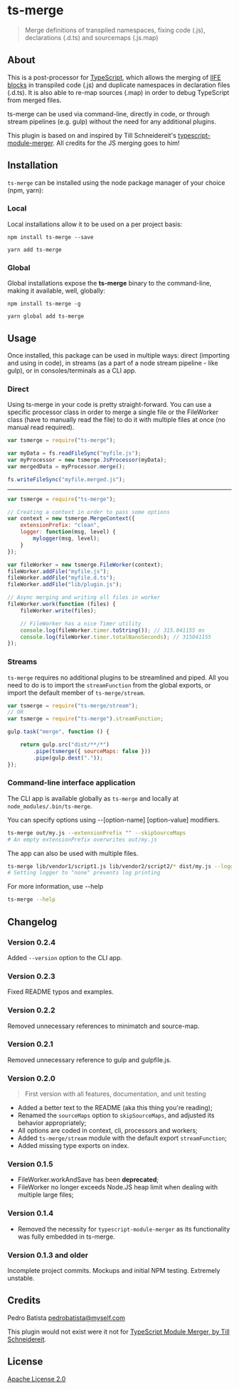 # ts-merge

> Merge definitions of transpiled namespaces, fixing code (.js), declarations (.d.ts) and sourcemaps (.js.map)

## About

This is a post-processor for [TypeScript](https://www.typescriptlang.org/), which allows the merging of [IIFE blocks](https://developer.mozilla.org/en-US/docs/Glossary/IIFE) in transpiled code (.js) and duplicate namespaces in declaration files (.d.ts). It is also able to re-map sources (.map) in order to debug TypeScript from merged files.

ts-merge can be used via command-line, directly in code, or through stream pipelines (e.g. gulp) without the need for any additional plugins.

This plugin is based on and inspired by Till Schneidereit's [typescript-module-merger](https://github.com/tschneidereit/typescript-module-merger). All credits for the JS merging goes to him!

## Installation

`ts-merge` can be installed using the node package manager of your choice (npm, yarn):

### Local

Local installations allow it to be used on a per project basis:

`npm install ts-merge --save`

`yarn add ts-merge`

### Global

Global installations expose the **ts-merge** binary to the command-line, making it available, well, globally:

`npm install ts-merge -g`

`yarn global add ts-merge`

## Usage

Once installed, this package can be used in multiple ways: direct (importing and using in code), in streams (as a part of a node stream pipeline - like gulp), or in consoles/terminals as a CLI app.

### Direct

Using ts-merge in your code is pretty straight-forward. You can use a specific processor class in order to merge a single file or the FileWorker class (have to manually read the file) to do it with multiple files at once (no manual read required).

```javascript
var tsmerge = require("ts-merge");

var myData = fs.readFileSync("myfile.js");
var myProcessor = new tsmerge.JsProcessor(myData);
var mergedData = myProcessor.merge();

fs.writeFileSync("myfile.merged.js");
```

---

```javascript
var tsmerge = require("ts-merge");

// Creating a context in order to pass some options
var context = new tsmerge.MergeContext({
    extensionPrefix: "clean",
    logger: function(msg, level) {
        mylogger(msg, level);
    }
});

var fileWorker = new tsmerge.FileWorker(context);
fileWorker.addFile("myfile.js");
fileWorker.addFile("myfile.d.ts");
fileWorker.addFile("lib/plugin.js");

// Async merging and writing all files in worker
fileWorker.work(function (files) {
    fileWorker.write(files);

    // FileWorker has a nice Timer utility
    console.log(fileWorker.timer.toString()); // 315.041155 ms
    console.log(fileWorker.timer.totalNanoSeconds); // 315041155
});
```

### Streams

`ts-merge` requires no additional plugins to be streamlined and piped. All you need to do is to import the `streamFunction` from the global exports, or import the default member of `ts-merge/stream`.

```javascript
var tsmerge = require("ts-merge/stream");
// OR
var tsmerge = require("ts-merge").streamFunction;

gulp.task("merge", function () {

    return gulp.src("dist/**/*")
        .pipe(tsmerge({ sourceMaps: false }))
        .pipe(gulp.dest("."));
});
```

### Command-line interface application

The CLI app is available globally as `ts-merge` and locally at `node_modules/.bin/ts-merge`.

You can specify options using --[option-name] [option-value] modifiers.

```sh
ts-merge out/my.js --extensionPrefix "" --skipSourceMaps
# An empty extensionPrefix overwrites out/my.js
```

The app can also be used with multiple files.

```sh
ts-merge lib/vendor1/script1.js lib/vendor2/script2/* dist/my.js --logger none
# Setting logger to "none" prevents log printing
```

For more information, use --help

```sh
ts-merge --help
```

## Changelog

### Version 0.2.4

Added `--version` option to the CLI app.

### Version 0.2.3

Fixed README typos and examples.

### Version 0.2.2

Removed unnecessary references to minimatch and source-map.

### Version 0.2.1

Removed unnecessary reference to gulp and gulpfile.js.

### Version 0.2.0

> First version with all features, documentation, and unit testing

- Added a better text to the README (aka this thing you're reading);
- Renamed the `sourceMaps` option to `skipSourceMaps`, and adjusted its behavior appropriately;
- All options are coded in context, cli, processors and workers;
- Added `ts-merge/stream` module with the default export `streamFunction`;
- Added missing type exports on index.

### Version 0.1.5

- FileWorker.workAndSave has been **deprecated**;
- FileWorker no longer exceeds Node.JS heap limit when dealing with multiple large files;

### Version 0.1.4

- Removed the necessity for `typescript-module-merger` as its functionality was fully embedded in ts-merge.

### Version 0.1.3 and older

Incomplete project commits. Mockups and initial NPM testing. Extremely unstable.

## Credits

Pedro Batista <pedrobatista@myself.com>

This plugin would not exist were it not for [TypeScript Module Merger, by Till Schneidereit](https://github.com/tschneidereit/typescript-module-merger).

## License

[Apache License 2.0](https://github.com/pjbatista/ts-merge/blob/master/LICENSE)
